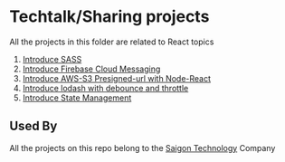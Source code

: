 # Techtalk/Sharing projects

All the projects in this folder are related to React topics

1. [Introduce SASS](SASS/linh.nguyenmai/demo-sass)
2. [Introduce Firebase Cloud Messaging](firebase-cloud-messaging/khanh.nguyen)
3. [Introduce AWS-S3 Presigned-url with Node-React](aws-s3/khanh.nguyen)
4. [Introduce lodash with debounce and throttle](lodash/khanh.nguyen/lodash-debounce-throttle)
5. [Introduce State Management](state-management/hao.nguyen/react-query)

## Used By

All the projects on this repo belong to the [Saigon Technology](https://saigontechnology.com/) Company
